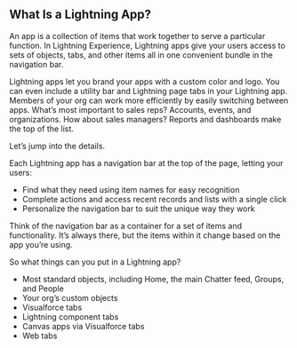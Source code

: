 ## What Is a Lightning App?

An app is a collection of items that work together to serve a particular function. In Lightning Experience, Lightning apps give your users access to sets of objects, tabs, and other items all in one convenient bundle in the navigation bar.

Lightning apps let you brand your apps with a custom color and logo. You can even include a utility bar and Lightning page tabs in your Lightning app. Members of your org can work more efficiently by easily switching between apps. What’s most important to sales reps? Accounts, events, and organizations. How about sales managers? Reports and dashboards make the top of the list.

Let’s jump into the details.

Each Lightning app has a navigation bar at the top of the page, letting your users:

-   Find what they need using item names for easy recognition
-   Complete actions and access recent records and lists with a single click
-   Personalize the navigation bar to suit the unique way they work

Think of the navigation bar as a container for a set of items and functionality. It’s always there, but the items within it change based on the app you’re using.

So what things can you put in a Lightning app?

-   Most standard objects, including Home, the main Chatter feed, Groups, and People
-   Your org’s custom objects
-   Visualforce tabs
-   Lightning component tabs
-   Canvas apps via Visualforce tabs
-   Web tabs